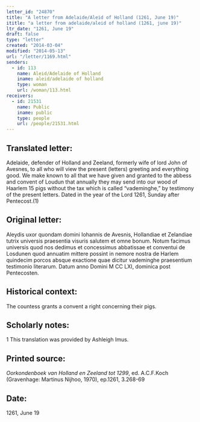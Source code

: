 ```yaml
---
letter_id: "24870"
title: "A letter from Adelaide/Aleid of Holland (1261, June 19)"
ititle: "a letter from adelaide/aleid of holland (1261, june 19)"
ltr_date: "1261, June 19"
draft: false
type: "letter"
created: "2014-03-04"
modified: "2014-05-13"
url: "/letter/1169.html"
senders:
  - id: 113
    name: Aleid/Adelaide of Holland
    iname: aleid/adelaide of holland
    type: woman
    url: /woman/113.html
receivers:
  - id: 21531
    name: Public
    iname: public
    type: people
    url: /people/21531.html
---
```

<h2> Translated letter:</h2>Adelaide, defender of Holland and Zeeland, formerly wife of lord John of Avesnes,  to all who will view the present (letters) greeting and everything good.
	We make known to all that we have given and granted to the abbess and convent of Loudun that annually they may send into our wood of Haarlem 15 pigs without the tax which is called “vademinghe,” by testimony of the present letters.
	Dated in the year of the Lord 1261, Sunday after Pentecost.(1)
<h2 class="mt-4"> Original letter:</h2>Aleydis uxor quondam domini Iohannis de Avesnis, Hollandiae et Zelandiae tutrix universis praesentia visuris salutem et omne bonum.
Notum facimus universis quod nos dedimus et concessimus abbatissae et conventui de Losdunen quod annuatim mittere possint in nemore nostra de Harlem quindecim porcos absque exactione quae dicitur vademinghe praesentium testimonio literarum. Datum anno Domini M CC LXI, dominica post Pentecosten.
<h2 class="mt-4"> Historical context:</h2>The countess grants a convent a right concerning their pigs.
<h2 class="mt-4"> Scholarly notes:</h2>1 This translation was provided by Ashleigh Imus.
<h2 class="mt-4"> Printed source:</h2><p><em>Oorkondenboek van Holland en Zeeland tot 1299</em>, ed. A.C.F.Koch (Gravenhage: Martinus Nijhoo, 1970), ep.1261, 3.268-69</p><h2 class="mt-4"> Date:</h2>1261, June 19